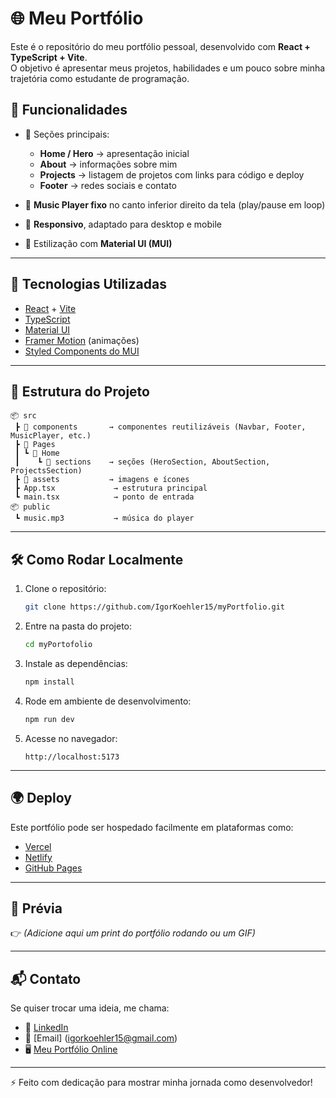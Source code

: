 # 🌐 Meu Portfólio

Este é o repositório do meu portfólio pessoal, desenvolvido com **React + TypeScript + Vite**.  
O objetivo é apresentar meus projetos, habilidades e um pouco sobre minha trajetória como estudante de programação.  

## 🦾 Funcionalidades

- 📌 Seções principais:
  - **Home / Hero** → apresentação inicial  
  - **About** → informações sobre mim  
  - **Projects** → listagem de projetos com links para código e deploy  
  - **Footer** → redes sociais e contato  

- 🎵 **Music Player fixo** no canto inferior direito da tela (play/pause em loop)  
- 📱 **Responsivo**, adaptado para desktop e mobile  
- 🎨 Estilização com **Material UI (MUI)**  

---

## 🚀 Tecnologias Utilizadas

- [React](https://reactjs.org/) + [Vite](https://vitejs.dev/)  
- [TypeScript](https://www.typescriptlang.org/)  
- [Material UI](https://mui.com/)  
- [Framer Motion](https://www.framer.com/motion/) (animações)  
- [Styled Components do MUI](https://mui.com/system/styled/)  

---

## 📂 Estrutura do Projeto

```
📦 src
 ┣ 📂 components       → componentes reutilizáveis (Navbar, Footer, MusicPlayer, etc.)
 ┣ 📂 Pages
 ┃ ┗ 📂 Home
 ┃    ┗ 📂 sections    → seções (HeroSection, AboutSection, ProjectsSection)
 ┣ 📂 assets           → imagens e ícones
 ┣ App.tsx             → estrutura principal
 ┗ main.tsx            → ponto de entrada
📦 public
 ┗ music.mp3           → música do player
```

---

## 🛠️ Como Rodar Localmente

1. Clone o repositório:
   ```bash
   git clone https://github.com/IgorKoehler15/myPortfolio.git
   ```
2. Entre na pasta do projeto:
   ```bash
   cd myPortofolio
   ```
3. Instale as dependências:
   ```bash
   npm install
   ```
4. Rode em ambiente de desenvolvimento:
   ```bash
   npm run dev
   ```
5. Acesse no navegador:
   ```
   http://localhost:5173
   ```

---

## 🌍 Deploy

Este portfólio pode ser hospedado facilmente em plataformas como:  
- [Vercel](https://vercel.com/)  
- [Netlify](https://www.netlify.com/)  
- [GitHub Pages](https://pages.github.com/)  

---

## 📸 Prévia

👉 *(Adicione aqui um print do portfólio rodando ou um GIF)*  

---

## 📬 Contato

Se quiser trocar uma ideia, me chama:  

- 💼 [LinkedIn](https://www.linkedin.com/in/igor-henrique-koehler-88b1a4266/)  
- 📧 [Email] (igorkoehler15@gmail.com)  
- 🖥️ [Meu Portfólio Online](https://seu-deploy.com)  

---

⚡ Feito com dedicação para mostrar minha jornada como desenvolvedor!  

